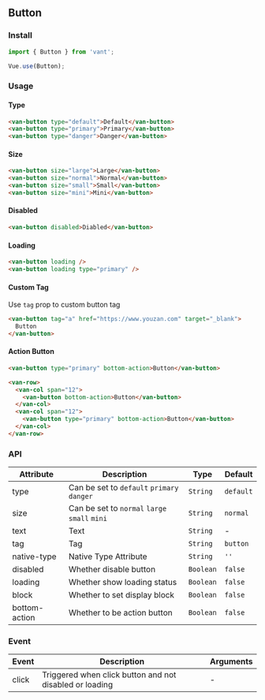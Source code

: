 ## Button

### Install
``` javascript
import { Button } from 'vant';

Vue.use(Button);
```

### Usage

#### Type

```html
<van-button type="default">Default</van-button>
<van-button type="primary">Primary</van-button>
<van-button type="danger">Danger</van-button>
```

#### Size

```html 
<van-button size="large">Large</van-button>
<van-button size="normal">Normal</van-button>
<van-button size="small">Small</van-button>
<van-button size="mini">Mini</van-button>
```

#### Disabled

```html
<van-button disabled>Diabled</van-button>
```

#### Loading

```html 
<van-button loading />
<van-button loading type="primary" />
```

#### Custom Tag
Use `tag` prop to custom button tag

```html 
<van-button tag="a" href="https://www.youzan.com" target="_blank">
  Button
</van-button>
```

#### Action Button

```html 
<van-button type="primary" bottom-action>Button</van-button>

<van-row>
  <van-col span="12">
    <van-button bottom-action>Button</van-button>
  </van-col>
  <van-col span="12">
    <van-button type="primary" bottom-action>Button</van-button>
  </van-col>
</van-row>
```

### API

| Attribute | Description | Type | Default |
|-----------|-----------|-----------|-------------|
| type | Can be set to `default` `primary` `danger` | `String` | `default` |
| size | Can be set to `normal` `large` `small` `mini` | `String` | `normal` |
| text | Text | `String` | - |
| tag | Tag | `String` | `button` |
| native-type | Native Type Attribute | `String` | `''` |
| disabled | Whether disable button | `Boolean` | `false` |
| loading | Whether show loading status | `Boolean` | `false` |
| block | Whether to set display block | `Boolean` | `false` |
| bottom-action | Whether to be action button | `Boolean` | `false` |

### Event

| Event | Description | Arguments |
|-----------|-----------|-----------|
| click | Triggered when click button and not disabled or loading | - |
